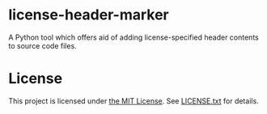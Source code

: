 # license-header-marker

A Python tool which offers aid of adding license-specified header contents to source code files.

# License

This project is licensed under [the MIT License](https://spdx.org/licenses/MIT.html). See [LICENSE.txt](LICENSE.txt) for details.

